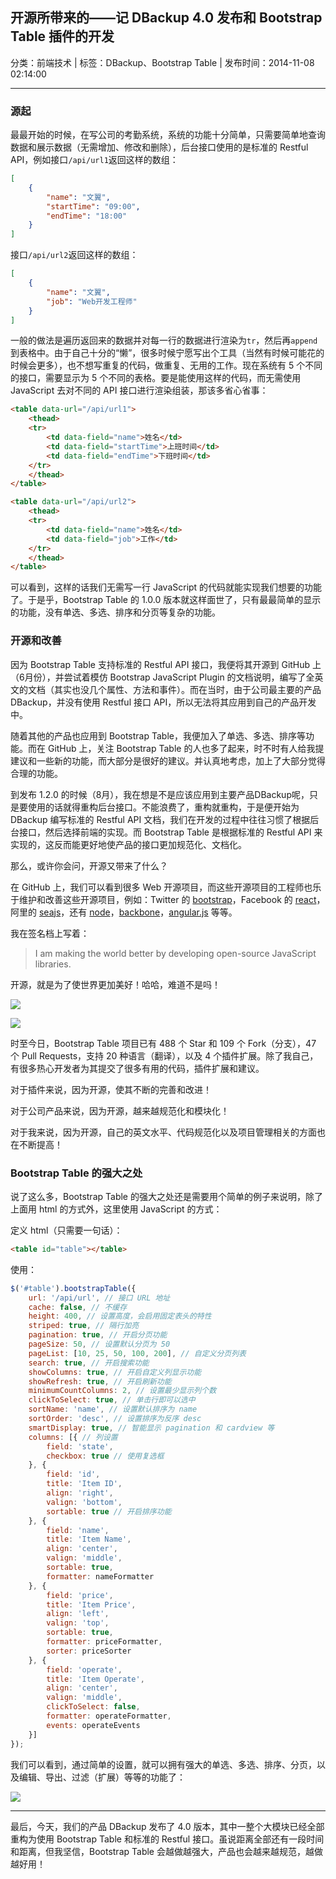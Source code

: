 ## 开源所带来的——记 DBackup 4.0 发布和 Bootstrap Table 插件的开发

分类：前端技术 | 标签：DBackup、Bootstrap Table | 发布时间：2014-11-08 02:14:00

___

### 源起

最最开始的时候，在写公司的考勤系统，系统的功能十分简单，只需要简单地查询数据和展示数据（无需增加、修改和删除），后台接口使用的是标准的 Restful API，例如接口`/api/url1`返回这样的数组：

```json
[
    {
        "name": "文翼",
        "startTime": "09:00",
        "endTime": "18:00"
    }
]
```

接口`/api/url2`返回这样的数组：

```json
[
    {
        "name": "文翼",
        "job": "Web开发工程师"
    }
]
```

一般的做法是遍历返回来的数据并对每一行的数据进行渲染为`tr`，然后再`append`到表格中。由于自己十分的“懒”，很多时候宁愿写出个工具（当然有时候可能花的时候会更多），也不想写重复的代码，做重复、无用的工作。现在系统有 5 个不同的接口，需要显示为 5 个不同的表格。要是能使用这样的代码，而无需使用 JavaScript 去对不同的 API 接口进行渲染组装，那该多省心省事：

```html
<table data-url="/api/url1">
    <thead>
    <tr>
        <td data-field="name">姓名</td>
        <td data-field="startTime">上班时间</td>
        <td data-field="endTime">下班时间</td>
    </tr>
    </thead>
</table>

<table data-url="/api/url2">
    <thead>
    <tr>
        <td data-field="name">姓名</td>
        <td data-field="job">工作</td>
    </tr>
    </thead>
</table>
```

可以看到，这样的话我们无需写一行 JavaScript 的代码就能实现我们想要的功能了。于是乎，Bootstrap Table 的 1.0.0 版本就这样面世了，只有最最简单的显示的功能，没有单选、多选、排序和分页等复杂的功能。

### 开源和改善

因为 Bootstrap Table 支持标准的 Restful API 接口，我便将其开源到 GitHub 上（6月份），并尝试着模仿 Bootstrap JavaScript Plugin 的文档说明，编写了全英文的文档（其实也没几个属性、方法和事件）。而在当时，由于公司最主要的产品 DBackup，并没有使用 Restful 接口 API，所以无法将其应用到自己的产品开发中。

随着其他的产品也应用到 Bootstrap Table，我便加入了单选、多选、排序等功能。而在 GitHub 上，关注 Bootstrap Table 的人也多了起来，时不时有人给我提建议和一些新的功能，而大部分是很好的建议。并认真地考虑，加上了大部分觉得合理的功能。

到发布 1.2.0 的时候（8月），我在想是不是应该应用到主要产品DBackup呢，只是要使用的话就得重构后台接口。不能浪费了，重构就重构，于是便开始为 DBackup 编写标准的 Restful API 文档，我们在开发的过程中往往习惯了根据后台接口，然后选择前端的实现。而 Bootstrap Table 是根据标准的 Restful API 来实现的，这反而能更好地使产品的接口更加规范化、文档化。

那么，或许你会问，开源又带来了什么？

在 GitHub 上，我们可以看到很多 Web 开源项目，而这些开源项目的工程师也乐于维护和改善这些开源项目，例如：Twitter 的 [bootstrap](https://github.com/twbs/bootstrap)，Facebook 的 [react](https://github.com/facebook/react)，阿里的 [seajs](https://github.com/seajs/seajs)，还有 [node](https://github.com/joyent/node)，[backbone](https://github.com/jashkenas/backbone)，[angular.js](https://github.com/angular/angular.js) 等等。

我在签名档上写着：

> I am making the world better by developing open-source JavaScript libraries.

开源，就是为了使世界更加美好！哈哈，难道不是吗！

![](/posts/2014/11/08/1.png)

![](/posts/2014/11/08/2.png)

时至今日，Bootstrap Table 项目已有 488 个 Star 和 109 个 Fork（分支），47 个 Pull Requests，支持 20 种语言（翻译），以及 4 个插件扩展。除了我自己，有很多热心开发者为其提交了很多有用的代码，插件扩展和建议。

对于插件来说，因为开源，使其不断的完善和改进！

对于公司产品来说，因为开源，越来越规范化和模块化！

对于我来说，因为开源，自己的英文水平、代码规范化以及项目管理相关的方面也在不断提高！

### Bootstrap Table 的强大之处

说了这么多，Bootstrap Table 的强大之处还是需要用个简单的例子来说明，除了上面用 html 的方式外，这里使用 JavaScript 的方式：

定义 html（只需要一句话）：
```html
<table id="table"></table>
```

使用：
```js
$('#table').bootstrapTable({
    url: '/api/url', // 接口 URL 地址
    cache: false, // 不缓存
    height: 400, // 设置高度，会启用固定表头的特性
    striped: true, // 隔行加亮
    pagination: true, // 开启分页功能
    pageSize: 50, // 设置默认分页为 50
    pageList: [10, 25, 50, 100, 200], // 自定义分页列表
    search: true, // 开启搜索功能
    showColumns: true, // 开启自定义列显示功能
    showRefresh: true, // 开启刷新功能
    minimumCountColumns: 2, // 设置最少显示列个数
    clickToSelect: true, // 单击行即可以选中
    sortName: 'name', // 设置默认排序为 name
    sortOrder: 'desc', // 设置排序为反序 desc
    smartDisplay: true, // 智能显示 pagination 和 cardview 等
    columns: [{ // 列设置
        field: 'state',
        checkbox: true // 使用复选框
    }, {
        field: 'id',
        title: 'Item ID',
        align: 'right',
        valign: 'bottom',
        sortable: true // 开启排序功能
    }, {
        field: 'name',
        title: 'Item Name',
        align: 'center',
        valign: 'middle',
        sortable: true,
        formatter: nameFormatter
    }, {
        field: 'price',
        title: 'Item Price',
        align: 'left',
        valign: 'top',
        sortable: true,
        formatter: priceFormatter,
        sorter: priceSorter
    }, {
        field: 'operate',
        title: 'Item Operate',
        align: 'center',
        valign: 'middle',
        clickToSelect: false,
        formatter: operateFormatter,
        events: operateEvents
    }]
});
```

我们可以看到，通过简单的设置，就可以拥有强大的单选、多选、排序、分页，以及编辑、导出、过滤（扩展）等等的功能了：

![](/posts/2014/11/08/3.png)

---

最后，今天，我们的产品 DBackup 发布了 4.0 版本，其中一整个大模块已经全部重构为使用 Bootstrap Table 和标准的 Restful 接口。虽说距离全部还有一段时间和距离，但我坚信，Bootstrap Table 会越做越强大，产品也会越来越规范，越做越好用！

